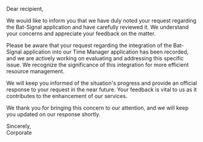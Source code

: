 Dear recipient,

We would like to inform you that we have duly noted your request regarding the Bat-Signal application and have carefully reviewed it. We understand your concerns and appreciate your feedback on the matter.

Please be aware that your request regarding the integration of the Bat-Signal application into our Time Manager application has been recorded, and we are actively working on evaluating and addressing this specific issue. We recognize the significance of this integration for more efficient resource management.

We will keep you informed of the situation's progress and provide an official response to your request in the near future. Your feedback is vital to us as it contributes to the enhancement of our services.

We thank you for bringing this concern to our attention, and we will keep you updated on our response shortly.

Sincerely,
</br>Corporate

